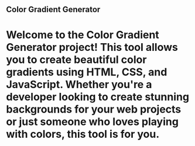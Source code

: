 ## Color Gradient Generator
# Welcome to the Color Gradient Generator project! This tool allows you to create beautiful color gradients using HTML, CSS, and JavaScript. Whether you're a developer looking to create stunning backgrounds for your web projects or just someone who loves playing with colors, this tool is for you.
